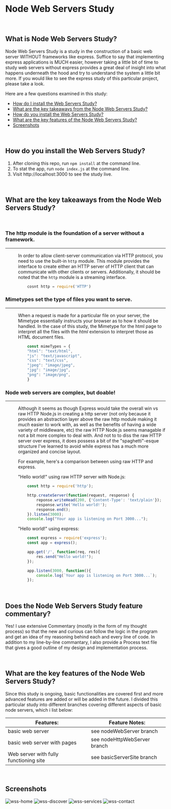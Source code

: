 # Node Web Servers Study

<br>

## What is Node Web Servers Study?
Node Web Servers Study is a study in the construction of a basic web server WITHOUT frameworks like express.  Suffice to say that implementing express applications is MUCH easier, however taking a little bit of time to study web servers without express provides a great deal of insight into what happens underneath the hood and try to understand the system a little bit more.  If you would like to see the express study of this particular project, please take a look.

Here are a few questions examined in this study:

* [How do I install the Web Servers Study?](#How-do-you-install-the-Web-Servers-Study)
* [What are the key takeaways from the Node Web Servers Study?](#What-are-the-key-takeaways-from-the-Node-Web-Servers-Study)
* [How do you install the Web Servers Study?](#How-do-you-install-the-Web-Servers-Study)
* [What are the key features of the Node Web Servers Study?](#What-are-the-key-features-of-the-Node-Web-Servers-Study)
* [Screenshots](#Screenshots)

<br>

## How do you install the Web Servers Study?
1. After cloning this repo, run ```npm install``` at the command line.
2. To stat the app, run ```node index.js``` at the command line.
3. Visit http://localhost:3000 to see the study live.

<br>

## What are the key takeaways from the Node Web Servers Study?

<br>

<dl>

### The http module is the foundation of a server without a framework.
--------
<dd>

In order to allow client-server communication via HTTP protocol, you need to use the built-in ``` http ``` module.  This module provides the interface to create either an HTTP server of HTTP client that can communicate with other clients or servers. Additionally, it should be noted that the ```http``` module is a streaming interface. 

```JavaScript
    cosnt http = require('HTTP')
```


</dd>

### Mimetypes set the type of files you want to serve.
--------
<dd>

 When a request is made for a particular file on your server, the Mimetype essentially instructs your browser as to how it should be handled. In the case of this study, the Mimetype for the html page to interpret all the files with the *html* extension to interpret those as HTML document files. 


```JavaScript
    const mimeTypes = { 
    "html": "text/html",                                         // serve html...
    "js": "text/javascript",                                     // ... and javascript files 
    "css": "text/css",                                           // ... and css files         
    "jpeg": "image/jpeg",                                        // ... and jpeg images
    "jpg": "image/jpg",                                          // ... and jpg images
    "png": "image/png",                                          // ... and png images
    }  
```

</dd>

### Node web servers are complex, but doable! 
--------
<dd>

Although it seems as though Express would take the overall win vs raw HTTP Node.js in creating a http server (not only because it provides an abstraction layer above the raw http module making it *much* easier to work with, as well as the benefits of having a wide variety of middleware, etc) the raw HTTP Node.js seems managable if not a bit more complex to deal with. And not to to diss the raw HTTP server over express, it does possess a bit of the "spaghetti"-esque structure I've learned to avoid while express has a much more organized and concise layout.

For example, here's a comparison between using raw HTTP and express.

"Hello world!" using raw HTTP server with Node.js:
```JavaScript
    const http = require('http');

    http.createServer(function(request, response) {
        reponse.writeHead(200, {'Content-Type': 'text/plain'});
        response.write('Hello world!');
        response.end();
    }).listen(3000);
    console.log("Your app is listening on Port 3000...");
```

"Hello world!" using express:
```JavaScript
    const express = require('express');
    const app = express();

    app.get('/', function(req, res){
        res.send("Hello world!");
    });

    app.listen(3000, function(){
        console.log(`Your app is listening on Port 3000...`);
    });

```

</dd>

</dl>


<br>

## Does the Node Web Servers Study feature commentary?
Yes! I use extensive Commentary (mostly in the form of my thought process) so that the new and curious can follow the logic in the program and get an idea of my reasoning behind each and every line of code.  In addition to my line-by-line commantary, I also provide a Process text file that gives a good outline of my design and implementation process. 

<br>

## What are the key features of the Node Web Servers Study?
Since this study is ongoing, basic functionalities are covered first and more advanced features are added or will be added in the future.  I divided this particular study into different branches covering different aspects of basic node servers, which i list below:


| **Features:**                            | **Feature Notes:**                             |
| ---------------------------------------- | ----------------------------------------------|
| basic web server                             |  see nodeWebServer branch             |
| basic web server with pages                             |  see nodeHttpWebServer branch               |
| Web server with fully functioning site                            |  see basicServerSite branch               |



<br>

## Screenshots
![wss-home](https://user-images.githubusercontent.com/37447586/61836087-85a10c00-ae33-11e9-8de5-f179fee1e74c.png)
![wss-discover](https://user-images.githubusercontent.com/37447586/61836088-85a10c00-ae33-11e9-8a21-2f29ea9bf5d1.png)
![wss-services](https://user-images.githubusercontent.com/37447586/61836089-85a10c00-ae33-11e9-9623-38bc7e896361.png)
![wss-contact](https://user-images.githubusercontent.com/37447586/61836090-85a10c00-ae33-11e9-8d26-b62cfdee15c4.png)
